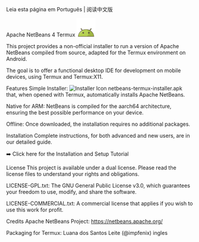 Leia esta página em Português | 阅读中文版

Apache NetBeans 4 Termux
<img src="./android-icon.png" width="50" alt="Android Icon">

This project provides a non-official installer to run a version of Apache NetBeans compiled from source, adapted for the Termux environment on Android.

The goal is to offer a functional desktop IDE for development on mobile devices, using Termux and Termux:X11.

Features
Simple Installer: <img src="./installer-icon.jpg" width="20" alt="Installer Icon"> netbeans-termux-installer.apk that, when opened with Termux, automatically installs Apache NetBeans.

Native for ARM: NetBeans is compiled for the aarch64 architecture, ensuring the best possible performance on your device.

Offline: Once downloaded, the installation requires no additional packages.

Installation
Complete instructions, for both advanced and new users, are in our detailed guide.

➡️ Click here for the Installation and Setup Tutorial

License
This project is available under a dual license. Please read the license files to understand your rights and obligations.

LICENSE-GPL.txt: The GNU General Public License v3.0, which guarantees your freedom to use, modify, and share the software.

LICENSE-COMMERCIAL.txt: A commercial license that applies if you wish to use this work for profit.

Credits
Apache NetBeans Project: https://netbeans.apache.org/

Packaging for Termux: Luana dos Santos Leite (@impfenix) ingles 
